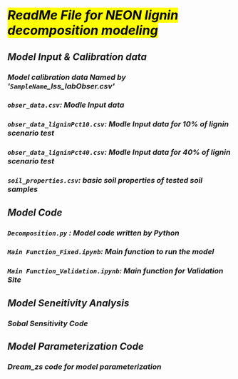 # <mark>*ReadMe File for NEON lignin decomposition modeling*
## *Model Input & Calibration data*
  ### *Model calibration data Named by '`SampleName`_lss_labObser.csv'*  
  ### *`obser_data.csv`: Modle Input data*  
  ### *`obser_data_ligninPct10.csv`: Modle Input data for 10% of lignin scenario test*  
  ### *`obser_data_ligninPct40.csv`: Modle Input data for 40% of lignin scenario test*   
  ### *`soil_properties.csv`: basic soil properties of tested soil samples*
## *Model Code*  
  ### *`Decomposition.py` : Model code written by Python*  
  ### *`Main Function_Fixed.ipynb`: Main function to run the model*  
  ### *`Main Function_Validation.ipynb`: Main function for Validation Site*
## *Model Seneitivity Analysis*
  ### *Sobal Sensitivity Code*
## *Model Parameterization Code*  
  ### *Dream_zs code for model parameterization*
